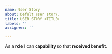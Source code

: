 ```yaml
---
name: User Story
about: Defult user story.
title: USER STORY <TITLE>
labels: ''
assignees: ''

---
```


As a **role** I can **capability** so that **received benefit**.
